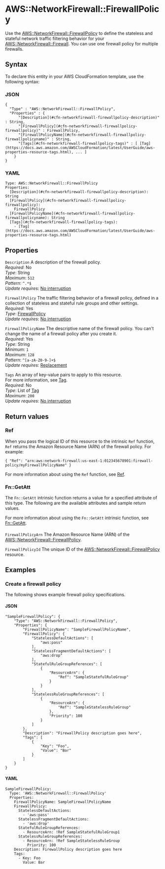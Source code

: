 # AWS::NetworkFirewall::FirewallPolicy<a name="aws-resource-networkfirewall-firewallpolicy"></a>

Use the [AWS::NetworkFirewall::FirewallPolicy](#aws-resource-networkfirewall-firewallpolicy) to define the stateless and stateful network traffic filtering behavior for your [AWS::NetworkFirewall::Firewall](aws-resource-networkfirewall-firewall.md)\. You can use one firewall policy for multiple firewalls\. 

## Syntax<a name="aws-resource-networkfirewall-firewallpolicy-syntax"></a>

To declare this entity in your AWS CloudFormation template, use the following syntax:

### JSON<a name="aws-resource-networkfirewall-firewallpolicy-syntax.json"></a>

```
{
  "Type" : "AWS::NetworkFirewall::FirewallPolicy",
  "Properties" : {
      "[Description](#cfn-networkfirewall-firewallpolicy-description)" : String,
      "[FirewallPolicy](#cfn-networkfirewall-firewallpolicy-firewallpolicy)" : FirewallPolicy,
      "[FirewallPolicyName](#cfn-networkfirewall-firewallpolicy-firewallpolicyname)" : String,
      "[Tags](#cfn-networkfirewall-firewallpolicy-tags)" : [ [Tag](https://docs.aws.amazon.com/AWSCloudFormation/latest/UserGuide/aws-properties-resource-tags.html), ... ]
    }
}
```

### YAML<a name="aws-resource-networkfirewall-firewallpolicy-syntax.yaml"></a>

```
Type: AWS::NetworkFirewall::FirewallPolicy
Properties: 
  [Description](#cfn-networkfirewall-firewallpolicy-description): String
  [FirewallPolicy](#cfn-networkfirewall-firewallpolicy-firewallpolicy): 
    FirewallPolicy
  [FirewallPolicyName](#cfn-networkfirewall-firewallpolicy-firewallpolicyname): String
  [Tags](#cfn-networkfirewall-firewallpolicy-tags): 
    - [Tag](https://docs.aws.amazon.com/AWSCloudFormation/latest/UserGuide/aws-properties-resource-tags.html)
```

## Properties<a name="aws-resource-networkfirewall-firewallpolicy-properties"></a>

`Description`  <a name="cfn-networkfirewall-firewallpolicy-description"></a>
A description of the firewall policy\.  
*Required*: No  
*Type*: String  
*Maximum*: `512`  
*Pattern*: `^.*$`  
*Update requires*: [No interruption](https://docs.aws.amazon.com/AWSCloudFormation/latest/UserGuide/using-cfn-updating-stacks-update-behaviors.html#update-no-interrupt)

`FirewallPolicy`  <a name="cfn-networkfirewall-firewallpolicy-firewallpolicy"></a>
The traffic filtering behavior of a firewall policy, defined in a collection of stateless and stateful rule groups and other settings\.   
*Required*: Yes  
*Type*: [FirewallPolicy](aws-properties-networkfirewall-firewallpolicy-firewallpolicy.md)  
*Update requires*: [No interruption](https://docs.aws.amazon.com/AWSCloudFormation/latest/UserGuide/using-cfn-updating-stacks-update-behaviors.html#update-no-interrupt)

`FirewallPolicyName`  <a name="cfn-networkfirewall-firewallpolicy-firewallpolicyname"></a>
The descriptive name of the firewall policy\. You can't change the name of a firewall policy after you create it\.  
*Required*: Yes  
*Type*: String  
*Minimum*: `1`  
*Maximum*: `128`  
*Pattern*: `^[a-zA-Z0-9-]+$`  
*Update requires*: [Replacement](https://docs.aws.amazon.com/AWSCloudFormation/latest/UserGuide/using-cfn-updating-stacks-update-behaviors.html#update-replacement)

`Tags`  <a name="cfn-networkfirewall-firewallpolicy-tags"></a>
An array of key\-value pairs to apply to this resource\.  
For more information, see [Tag](https://docs.aws.amazon.com/AWSCloudFormation/latest/UserGuide/aws-properties-resource-tags.html)\.  
*Required*: No  
*Type*: List of [Tag](https://docs.aws.amazon.com/AWSCloudFormation/latest/UserGuide/aws-properties-resource-tags.html)  
*Maximum*: `200`  
*Update requires*: [No interruption](https://docs.aws.amazon.com/AWSCloudFormation/latest/UserGuide/using-cfn-updating-stacks-update-behaviors.html#update-no-interrupt)

## Return values<a name="aws-resource-networkfirewall-firewallpolicy-return-values"></a>

### Ref<a name="aws-resource-networkfirewall-firewallpolicy-return-values-ref"></a>

When you pass the logical ID of this resource to the intrinsic `Ref` function, `Ref` returns the Amazon Resource Name \(ARN\) of the firewall policy\. For example: 

 `{ "Ref": "arn:aws:network-firewall:us-east-1:012345678901:firewall-policy/myFirewallPolicyName" }` 

For more information about using the `Ref` function, see [Ref](https://docs.aws.amazon.com/AWSCloudFormation/latest/UserGuide/intrinsic-function-reference-ref.html)\.

### Fn::GetAtt<a name="aws-resource-networkfirewall-firewallpolicy-return-values-fn--getatt"></a>

The `Fn::GetAtt` intrinsic function returns a value for a specified attribute of this type\. The following are the available attributes and sample return values\.

For more information about using the `Fn::GetAtt` intrinsic function, see [Fn::GetAtt](https://docs.aws.amazon.com/AWSCloudFormation/latest/UserGuide/intrinsic-function-reference-getatt.html)\.

#### <a name="aws-resource-networkfirewall-firewallpolicy-return-values-fn--getatt-fn--getatt"></a>

`FirewallPolicyArn`  <a name="FirewallPolicyArn-fn::getatt"></a>
The Amazon Resource Name \(ARN\) of the [AWS::NetworkFirewall::FirewallPolicy](#aws-resource-networkfirewall-firewallpolicy)\. 

`FirewallPolicyId`  <a name="FirewallPolicyId-fn::getatt"></a>
The unique ID of the [AWS::NetworkFirewall::FirewallPolicy](#aws-resource-networkfirewall-firewallpolicy) resource\. 

## Examples<a name="aws-resource-networkfirewall-firewallpolicy--examples"></a>

### Create a firewall policy<a name="aws-resource-networkfirewall-firewallpolicy--examples--Create_a_firewall_policy"></a>

The following shows example firewall policy specifications\. 

#### JSON<a name="aws-resource-networkfirewall-firewallpolicy--examples--Create_a_firewall_policy--json"></a>

```
"SampleFirewallPolicy": {
    "Type": "AWS::NetworkFirewall::FirewallPolicy",
    "Properties": {
        "FirewallPolicyName": "SampleFirewallPolicyName",
        "FirewallPolicy": {
            "StatelessDefaultActions": [
                "aws:pass"
            ],
            "StatelessFragmentDefaultActions": [
                "aws:drop"
            ],
            "StatefulRuleGroupReferences": [
                {
                    "ResourceArn": {
                        "Ref": "SampleStatefulRuleGroup"
                    }
                }
            ],
            "StatelessRuleGroupReferences": [
                {
                    "ResourceArn": {
                        "Ref": "SampleStatelessRuleGroup"
                    },
                    "Priority": 100
                }
            ]
        },
        "Description": "FirewallPolicy description goes here",
        "Tags": [
            {
                "Key": "Foo",
                "Value": "Bar"
            }
        ]
    }
}
```

#### YAML<a name="aws-resource-networkfirewall-firewallpolicy--examples--Create_a_firewall_policy--yaml"></a>

```
SampleFirewallPolicy:
  Type: 'AWS::NetworkFirewall::FirewallPolicy'
  Properties:
    FirewallPolicyName: SampleFirewallPolicyName
    FirewallPolicy:
      StatelessDefaultActions:
        - 'aws:pass'
      StatelessFragmentDefaultActions:
        - 'aws:drop'
      StatefulRuleGroupReferences:
        - ResourceArn: !Ref SampleStatefulRuleGroup1
      StatelessRuleGroupReferences:
        - ResourceArn: !Ref SampleStatelessRuleGroup
          Priority: 100
    Description: FirewallPolicy description goes here
    Tags:
      - Key: Foo
        Value: Bar
```